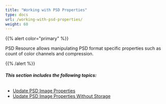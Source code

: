 ```yaml
---
title: "Working with PSD Properties"
type: docs
url: /working-with-psd-properties/
weight: 60
---
```


{{% alert color="primary" %}} 

PSD Resource allows manipulating PSD format specific properties such as count of color channels and compression.

{{% /alert %}} 
###### **This section includes the following topics:**
- [Update PSD Image Properties](/imaging/update-psd-image-properties/)
- [Update PSD Image Properties Without Storage](/imaging/update-psd-image-properties-without-storage/)
